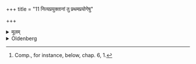 +++
title = "11 नित्यप्रयुक्तानां तु प्रथमप्रयोगेषु"

+++

<details><summary>मूलम्</summary>

नित्यप्रयुक्तानां तु प्रथम-प्रयोगेषु ११
</details>

<details><summary>Oldenberg</summary>

11. [^5]  At such ceremonies, however, as are repeated regularly, (let him do so only) before their first performance.


[^5]:  Comp., for instance, below, chap. 6, 1.
</details>
